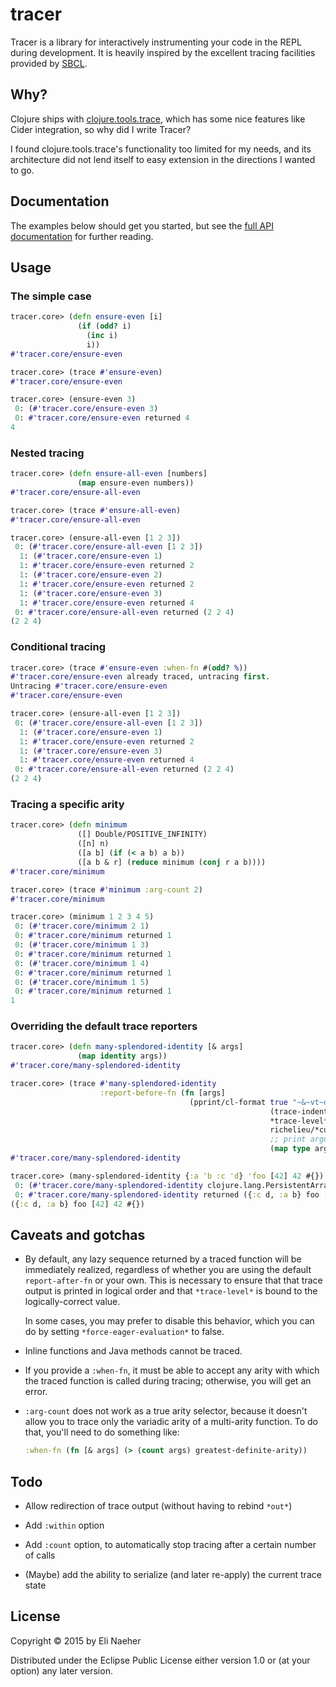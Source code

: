 # tracer

Tracer is a library for interactively instrumenting your code in the
REPL during development. It is heavily inspired by the excellent
tracing facilities provided by [SBCL](http://www.sbcl.org/manual/#Function-Tracing).

## Why?

Clojure ships with
[clojure.tools.trace](https://github.com/clojure/tools.trace), which
has some nice features like Cider integration, so why did I write
Tracer?

I found clojure.tools.trace's functionality too limited for my needs,
and its architecture did not lend itself to easy extension in the
directions I wanted to go.

## Documentation

The examples below should get you started, but see the [full API
documentation](docs/uberdoc.html) for further reading.

## Usage

### The simple case

```clojure
tracer.core> (defn ensure-even [i]
               (if (odd? i)
                 (inc i)
                 i))
#'tracer.core/ensure-even

tracer.core> (trace #'ensure-even)
#'tracer.core/ensure-even

tracer.core> (ensure-even 3)
 0: (#'tracer.core/ensure-even 3)
 0: #'tracer.core/ensure-even returned 4
4
```

### Nested tracing

```clojure
tracer.core> (defn ensure-all-even [numbers]
               (map ensure-even numbers))
#'tracer.core/ensure-all-even

tracer.core> (trace #'ensure-all-even)
#'tracer.core/ensure-all-even

tracer.core> (ensure-all-even [1 2 3])
 0: (#'tracer.core/ensure-all-even [1 2 3])
  1: (#'tracer.core/ensure-even 1)
  1: #'tracer.core/ensure-even returned 2
  1: (#'tracer.core/ensure-even 2)
  1: #'tracer.core/ensure-even returned 2
  1: (#'tracer.core/ensure-even 3)
  1: #'tracer.core/ensure-even returned 4
 0: #'tracer.core/ensure-all-even returned (2 2 4)
(2 2 4)
```

### Conditional tracing

```clojure
tracer.core> (trace #'ensure-even :when-fn #(odd? %))
#'tracer.core/ensure-even already traced, untracing first.
Untracing #'tracer.core/ensure-even
#'tracer.core/ensure-even

tracer.core> (ensure-all-even [1 2 3])
 0: (#'tracer.core/ensure-all-even [1 2 3])
  1: (#'tracer.core/ensure-even 1)
  1: #'tracer.core/ensure-even returned 2
  1: (#'tracer.core/ensure-even 3)
  1: #'tracer.core/ensure-even returned 4
 0: #'tracer.core/ensure-all-even returned (2 2 4)
(2 2 4)
```

### Tracing a specific arity

```clojure
tracer.core> (defn minimum
               ([] Double/POSITIVE_INFINITY)
               ([n] n)
               ([a b] (if (< a b) a b))
               ([a b & r] (reduce minimum (conj r a b))))
#'tracer.core/minimum

tracer.core> (trace #'minimum :arg-count 2)
#'tracer.core/minimum

tracer.core> (minimum 1 2 3 4 5)
 0: (#'tracer.core/minimum 2 1)
 0: #'tracer.core/minimum returned 1
 0: (#'tracer.core/minimum 1 3)
 0: #'tracer.core/minimum returned 1
 0: (#'tracer.core/minimum 1 4)
 0: #'tracer.core/minimum returned 1
 0: (#'tracer.core/minimum 1 5)
 0: #'tracer.core/minimum returned 1
1
```

### Overriding the default trace reporters

```clojure
tracer.core> (defn many-splendored-identity [& args]
               (map identity args))
#'tracer.core/many-splendored-identity

tracer.core> (trace #'many-splendored-identity
                    :report-before-fn (fn [args]
                                        (pprint/cl-format true "~&~vt~d: (~s ~{~s~^ ~})~%"
                                                          (trace-indent)
                                                          *trace-level*
                                                          richelieu/*current-advised*
                                                          ;; print argument types rather than values	
                                                          (map type args))))
#'tracer.core/many-splendored-identity

tracer.core> (many-splendored-identity {:a 'b :c 'd} 'foo [42] 42 #{})
 0: (#'tracer.core/many-splendored-identity clojure.lang.PersistentArrayMap clojure.lang.Symbol clojure.lang.PersistentVector java.lang.Long clojure.lang.PersistentHashSet)
 0: #'tracer.core/many-splendored-identity returned ({:c d, :a b} foo [42] 42 #{})
({:c d, :a b} foo [42] 42 #{})
```

## Caveats and gotchas

- By default, any lazy sequence returned by a traced function will be
  immediately realized, regardless of whether you are using the
  default `report-after-fn` or your own. This is necessary to ensure
  that that trace output is printed in logical order and that
  `*trace-level*` is bound to the logically-correct value.

  In some cases, you may prefer to disable this behavior, which you
  can do by setting `*force-eager-evaluation*` to false.

- Inline functions and Java methods cannot be traced.

- If you provide a `:when-fn`, it must be able to accept any arity
  with which the traced function is called during tracing; otherwise,
  you will get an error.

- `:arg-count` does not work as a true arity selector, because it
  doesn't allow you to trace only the variadic arity of a multi-arity
  function. To do that, you'll need to do something like:

  ```clojure
  :when-fn (fn [& args] (> (count args) greatest-definite-arity))
  ```

## Todo

- Allow redirection of trace output (without having to rebind `*out*`)

- Add `:within` option

- Add `:count` option, to automatically stop tracing after a certain
  number of calls

- (Maybe) add the ability to serialize (and later re-apply) the current trace
  state

## License

Copyright © 2015 by Eli Naeher

Distributed under the Eclipse Public License either version 1.0 or (at
your option) any later version.
